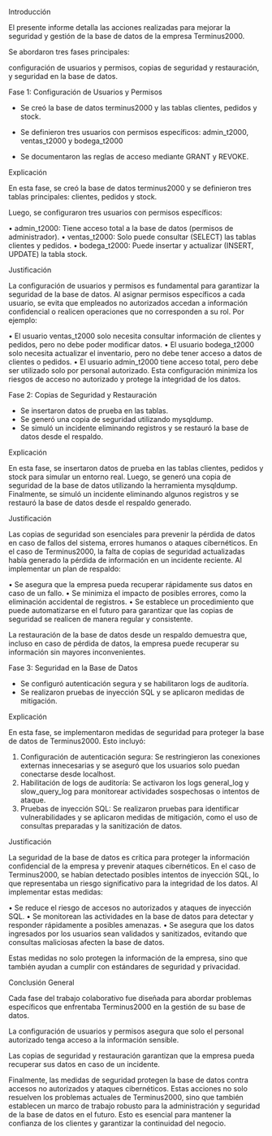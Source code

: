 Introducción

El presente informe detalla las acciones realizadas para mejorar la seguridad y gestión de la base de datos de la empresa Terminus2000. 

Se abordaron tres fases principales: 

configuración de usuarios y permisos, copias de seguridad y restauración, y seguridad en la base de datos.

Fase 1: Configuración de Usuarios y Permisos

-	Se creó la base de datos terminus2000 y las tablas clientes, pedidos y stock.

-	Se definieron tres usuarios con permisos específicos: admin_t2000, ventas_t2000 y bodega_t2000

-	Se documentaron las reglas de acceso mediante GRANT y REVOKE.

Explicación

En esta fase, se creó la base de datos terminus2000 y se definieron tres tablas principales: clientes, pedidos y stock.

Luego, se configuraron tres usuarios con permisos específicos:

•	admin_t2000: Tiene acceso total a la base de datos (permisos de administrador).
•	ventas_t2000: Solo puede consultar (SELECT) las tablas clientes y pedidos.
•	bodega_t2000: Puede insertar y actualizar (INSERT, UPDATE) la tabla stock.

Justificación

La configuración de usuarios y permisos es fundamental para garantizar la seguridad de la base de datos. Al asignar permisos específicos a cada usuario, se evita que empleados no autorizados accedan a información confidencial o realicen operaciones que no corresponden a su rol. Por ejemplo:

•	El usuario ventas_t2000 solo necesita consultar información de clientes y pedidos, pero no debe poder modificar datos.
•	El usuario bodega_t2000 solo necesita actualizar el inventario, pero no debe tener acceso a datos de clientes o pedidos.
•	El usuario admin_t2000 tiene acceso total, pero debe ser utilizado solo por personal autorizado.
Esta configuración minimiza los riesgos de acceso no autorizado y protege la integridad de los datos.


Fase 2: Copias de Seguridad y Restauración

-	Se insertaron datos de prueba en las tablas. 
-	Se generó una copia de seguridad utilizando mysqldump. 
-	Se simuló un incidente eliminando registros y se restauró la base de datos desde el respaldo.

Explicación

En esta fase, se insertaron datos de prueba en las tablas clientes, pedidos y stock para simular un entorno real. Luego, se generó una copia de seguridad de la base de datos utilizando la herramienta mysqldump. 
Finalmente, se simuló un incidente eliminando algunos registros y se restauró la base de datos desde el respaldo generado.

Justificación

Las copias de seguridad son esenciales para prevenir la pérdida de datos en caso de fallos del sistema, errores humanos o ataques cibernéticos. En el caso de Terminus2000, la falta de copias de seguridad actualizadas había generado la pérdida de información en un incidente reciente. 
Al implementar un plan de respaldo:

•	Se asegura que la empresa pueda recuperar rápidamente sus datos en caso de un fallo.
•	Se minimiza el impacto de posibles errores, como la eliminación accidental de registros.
•	Se establece un procedimiento que puede automatizarse en el futuro para garantizar que las copias de seguridad se realicen de manera regular y consistente.

La restauración de la base de datos desde un respaldo demuestra que, incluso en caso de pérdida de datos, la empresa puede recuperar su información sin mayores inconvenientes.


Fase 3: Seguridad en la Base de Datos

-	Se configuró autenticación segura y se habilitaron logs de auditoría.
-	Se realizaron pruebas de inyección SQL y se aplicaron medidas de mitigación.

Explicación

En esta fase, se implementaron medidas de seguridad para proteger la base de datos de Terminus2000. Esto incluyó:

1.	Configuración de autenticación segura: Se restringieron las conexiones externas innecesarias y se aseguró que los usuarios solo puedan conectarse desde localhost.
2.	Habilitación de logs de auditoría: Se activaron los logs general_log y slow_query_log para monitorear actividades sospechosas o intentos de ataque.
3.	Pruebas de inyección SQL: Se realizaron pruebas para identificar vulnerabilidades y se aplicaron medidas de mitigación, como el uso de consultas preparadas y la sanitización de datos.

Justificación

La seguridad de la base de datos es crítica para proteger la información confidencial de la empresa y prevenir ataques cibernéticos. En el caso de Terminus2000, se habían detectado posibles intentos de inyección SQL, lo que representaba un riesgo significativo para la integridad de los datos. 
Al implementar estas medidas:

•	Se reduce el riesgo de accesos no autorizados y ataques de inyección SQL.
•	Se monitorean las actividades en la base de datos para detectar y responder rápidamente a posibles amenazas.
•	Se asegura que los datos ingresados por los usuarios sean validados y sanitizados, evitando que consultas maliciosas afecten la base de datos.

Estas medidas no solo protegen la información de la empresa, sino que también ayudan a cumplir con estándares de seguridad y privacidad.

Conclusión General

Cada fase del trabajo colaborativo fue diseñada para abordar problemas específicos que enfrentaba Terminus2000 en la gestión de su base de datos. 

La configuración de usuarios y permisos asegura que solo el personal autorizado tenga acceso a la información sensible.

Las copias de seguridad y restauración garantizan que la empresa pueda recuperar sus datos en caso de un incidente. 

Finalmente, las medidas de seguridad protegen la base de datos contra accesos no autorizados y ataques cibernéticos.
Estas acciones no solo resuelven los problemas actuales de Terminus2000, sino que también establecen un marco de trabajo robusto para la administración y seguridad de la base de datos en el futuro. Esto es esencial para mantener la confianza de los clientes y garantizar la continuidad del negocio.
 
